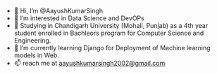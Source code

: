 - 👋 Hi, I’m @AayushKumarSingh
- 👀 I’m interested in Data Science and DevOPs
- 🏫 Studying in Chandigarh University (Mohali, Punjab) as a 4th year student enrolled in Bachleors program for Computer Science and Engineering.
- 🌱 I’m currently learning Django for Deployment of Machine learning models in Web.
- 📫 reach me at aayushkumarsingh2002@gmail.com
<!-- - 💞️ I’m looking to collaborate on ... -->

